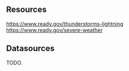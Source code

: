 
## Resources

https://www.ready.gov/thunderstorms-lightning
https://www.ready.gov/severe-weather

## Datasources

TODO.